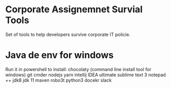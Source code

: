# Corporate Assignemnet Survial Tools
Set of tools to help developers survive corporate IT policie.

# Java de env for windows
Run it in powershell to install:
chocolaty (command line install tool for windows)
git
cmder
nodejs
yarn
intellij IDEA ultimate
sublime text 3
notepad ++
jdk8
jdk 11
maven
robo3t
python3
docekr
slack
